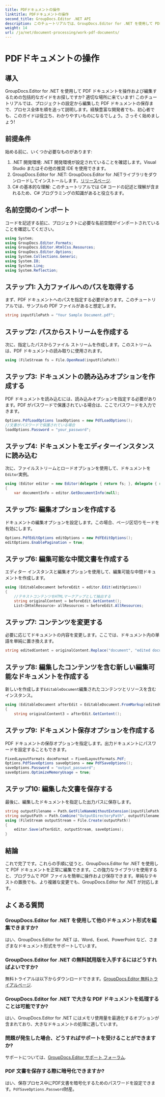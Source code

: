 ```yaml
---
title: PDFドキュメントの操作
linktitle: PDFドキュメントの操作
second_title: GroupDocs.Editor .NET API
description: このチュートリアルでは、GroupDocs.Editor for .NET を使用して PDF ドキュメントを編集する方法を学びます。コンテンツを変更し、大きなファイルを処理し、編集内容を安全に保存します。
weight: 14
url: /ja/net/document-processing/work-pdf-documents/
---
```


# PDFドキュメントの操作

## 導入
GroupDocs.Editor for .NET を使用して PDF ドキュメントを操作および編集するための包括的なガイドをお探しですか? 適切な場所に来ています! このチュートリアルでは、プロジェクトの設定から編集した PDF ドキュメントの保存まで、プロセス全体を順を追って説明します。経験豊富な開発者でも、初心者でも、このガイドは役立ち、わかりやすいものになるでしょう。さっそく始めましょう!
## 前提条件
始める前に、いくつか必要なものがあります:
1. .NET 開発環境: .NET 開発環境が設定されていることを確認します。Visual Studio またはその他の推奨 IDE を使用できます。
2. GroupDocs.Editor for .NET: GroupDocs.Editor for .NETライブラリをダウンロードしてインストールします。[リリースページ](https://releases.groupdocs.com/editor/net/).
3. C# の基本的な理解: このチュートリアルでは C# コードの記述と理解が含まれるため、C# プログラミングの知識があると役立ちます。
## 名前空間のインポート
コードを記述する前に、プロジェクトに必要な名前空間がインポートされていることを確認してください。
```csharp
using System;
using GroupDocs.Editor.Formats;
using GroupDocs.Editor.HtmlCss.Resources;
using GroupDocs.Editor.Options;
using System.Collections.Generic;
using System.IO;
using System.Linq;
using System.Reflection;
```
## ステップ1: 入力ファイルへのパスを取得する
まず、PDF ドキュメントへのパスを指定する必要があります。このチュートリアルでは、サンプルの PDF ファイルがあると想定します。
```csharp
string inputFilePath = "Your Sample Document.pdf";
```
## ステップ2: パスからストリームを作成する
次に、指定したパスからファイル ストリームを作成します。このストリームは、PDF ドキュメントの読み取りに使用されます。
```csharp
using (FileStream fs = File.OpenRead(inputFilePath))
```
## ステップ3: ドキュメントの読み込みオプションを作成する
PDF ドキュメントを読み込むには、読み込みオプションを指定する必要があります。PDF がパスワードで保護されている場合は、ここでパスワードを入力できます。
```csharp
Options.PdfLoadOptions loadOptions = new PdfLoadOptions();
//文書がパスワードで保護されている場合
loadOptions.Password = "your_password";
```
## ステップ4: ドキュメントをエディターインスタンスに読み込む
次に、ファイルストリームとロードオプションを使用して、ドキュメントを`Editor`実例。
```csharp
using (Editor editor = new Editor(delegate { return fs; }, delegate { return loadOptions; }))
{
    var documentInfo = editor.GetDocumentInfo(null);
```
## ステップ5: 編集オプションを作成する
ドキュメントの編集オプションを設定します。この場合、ページ区切りモードを有効にします。
```csharp
Options.PdfEditOptions editOptions = new PdfEditOptions();
editOptions.EnablePagination = true;
```
## ステップ6: 編集可能な中間文書を作成する
エディター インスタンスと編集オプションを使用して、編集可能な中間ドキュメントを作成します。
```csharp
using (EditableDocument beforeEdit = editor.Edit(editOptions))
{
    //テキストコンテンツをHTMLマークアップとして抽出する
    string originalContent = beforeEdit.GetContent();
    List<IHtmlResource> allResources = beforeEdit.AllResources;
```
## ステップ7: コンテンツを変更する
必要に応じてドキュメントの内容を変更します。ここでは、ドキュメント内の単語を単純に置き換えます。
```csharp
string editedContent = originalContent.Replace("document", "edited document");
```
## ステップ8: 編集したコンテンツを含む新しい編集可能なドキュメントを作成する
新しいを作成します`EditableDocument`編集されたコンテンツとリソースを含むインスタンス。
```csharp
using (EditableDocument afterEdit = EditableDocument.FromMarkup(editedContent, allResources))
{
    string originalContent3 = afterEdit.GetContent();
```
## ステップ9: ドキュメント保存オプションを作成する
PDF ドキュメントの保存オプションを指定します。出力ドキュメントにパスワードを設定することもできます。
```csharp
FixedLayoutFormats docmFormat = FixedLayoutFormats.Pdf;
Options.PdfSaveOptions saveOptions = new PdfSaveOptions();
saveOptions.Password = "output_password";
saveOptions.OptimizeMemoryUsage = true;
```
## ステップ10: 編集した文書を保存する
最後に、編集したドキュメントを指定した出力パスに保存します。
```csharp
string outputFilename = Path.GetFileNameWithoutExtension(inputFilePath) + "." + docmFormat.Extension;
string outputPath = Path.Combine("OutputDirectoryPath", outputFilename);
using (FileStream outputStream = File.Create(outputPath))
{
    editor.Save(afterEdit, outputStream, saveOptions);
}
```

## 結論
これで完了です。これらの手順に従うと、GroupDocs.Editor for .NET を使用して PDF ドキュメントを正常に編集できます。この強力なライブラリを使用すると、プログラムで PDF ファイルを簡単に操作および保存できます。単純なテキストの置換でも、より複雑な変更でも、GroupDocs.Editor for .NET が対応します。
## よくある質問
### GroupDocs.Editor for .NET を使用して他のドキュメント形式を編集できますか?
はい、GroupDocs.Editor for .NET は、Word、Excel、PowerPoint など、さまざまなドキュメント形式をサポートしています。
### GroupDocs.Editor for .NET の無料試用版を入手するにはどうすればよいですか?
無料トライアルは以下からダウンロードできます。[GroupDocs.Editor 無料トライアルページ](https://releases.groupdocs.com/).
### GroupDocs.Editor for .NET で大きな PDF ドキュメントを処理することは可能ですか?
はい、GroupDocs.Editor for .NET にはメモリ使用量を最適化するオプションが含まれており、大きなドキュメントの処理に適しています。
### 問題が発生した場合、どうすればサポートを受けることができますか?
サポートについては、[GroupDocs.Editor サポート フォーラム](https://forum.groupdocs.com/c/editor/20).
### PDF 文書を保存する際に暗号化できますか?
はい、保存プロセス中にPDF文書を暗号化するためのパスワードを設定できます。`PdfSaveOptions.Password`財産。